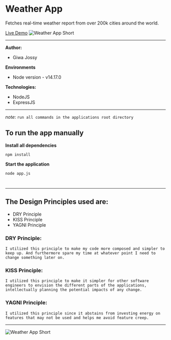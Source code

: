 # Weather App

Fetches real-time weather report from over 200k cities around the world.

[Live Demo](https://sheltered-coast-80443.herokuapp.com/)
![Weather App Short](https://res.cloudinary.com/dd3hmuucq/image/upload/v1629222347/Weather%20App%20resources/Weather_App_uiw4bp.gif)

---
**Author:** 
- Giwa Jossy


**Environments**
- Node version - v14.17.0


**Technologies:**
- NodeJS
- ExpressJS


---
*note*: `run all commands in the applications root directory`


## To run the app manually

**Install all dependencies**

```
npm install
```

**Start the application**

```
node app.js
```

#




---
## The Design Principles used are:

- DRY Principle
- KISS Principle
- YAGNI Principle


### DRY Principle:

```
I utilized this principle to make my code more composed and simpler to keep up. And furthermore spare my time at whatever point I need to change something later on.
```

### KISS Principle:

```
I utilized this principle to make it simpler for other software engineers to envision the different parts of the applications, intellectually planning the potential impacts of any change.
```

### YAGNI Principle:

```
I utilized this principle since it abstains from investing energy on features that may not be used and helps me avoid feature creep.
```

--- 
![Weather App Short](https://res.cloudinary.com/dd3hmuucq/image/upload/v1629222333/Weather%20App%20resources/Weather_Report_-_Qatar_fh4jhx.jpg)